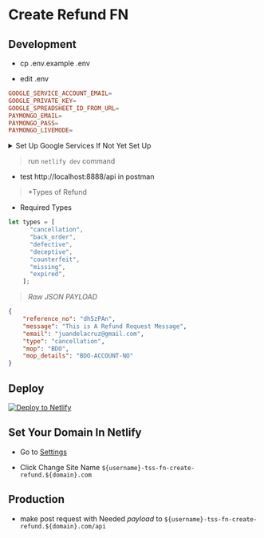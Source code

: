 # Create Refund FN

## Development

- cp .env.example .env

- edit .env

```toml
GOOGLE_SERVICE_ACCOUNT_EMAIL=
GOOGLE_PRIVATE_KEY=
GOOGLE_SPREADSHEET_ID_FROM_URL=
PAYMONGO_EMAIL=
PAYMONGO_PASS=
PAYMONGO_LIVEMODE=
```

<details>
  <summary>Set Up Google Services If Not Yet Set Up</summary>
 

> [Create New Google Project](https://console.developers.google.com/projectcreate)

![pic-selected-200630-1220-20](https://user-images.githubusercontent.com/55337687/86083241-414ecf00-bacc-11ea-83a9-f93a44e06bf0.png)


> [Enable Google Spreadsheet API](https://console.developers.google.com/apis/library/sheets.googleapis.com)

![enable-google-api](https://user-images.githubusercontent.com/55337687/86082798-3a738c80-bacb-11ea-8d8d-350b80950566.png)


> [Select Your New Created Project](https://console.cloud.google.com/projectselector2/iam-admin/serviceaccounts)

![pic-selected-200630-1228-25](https://user-images.githubusercontent.com/55337687/86083583-482a1180-bacd-11ea-95f3-4387d52b7ea3.png)

- Create New Google Service Account

![pic-selected-200630-1229-33](https://user-images.githubusercontent.com/55337687/86083658-79a2dd00-bacd-11ea-95c9-d744b5ecf829.png)

- Fill Up Service Account Details

![pic-selected-200630-1232-27](https://user-images.githubusercontent.com/55337687/86083938-241b0000-bace-11ea-8794-2d0e5e886cc1.png)

- Add Role Owner

![pic-selected-200630-1236-01](https://user-images.githubusercontent.com/55337687/86084019-59bfe900-bace-11ea-86d6-900d57ce9668.png)

> Create New Secret KEY

![pic-selected-200630-1238-12](https://user-images.githubusercontent.com/55337687/86084128-a60b2900-bace-11ea-8618-cb7c174f37f5.png)

- Select JSON

![pic-selected-200630-1239-14](https://user-images.githubusercontent.com/55337687/86084226-dc48a880-bace-11ea-915c-8169c747dece.png)

- This will Download A JSON , Open that File which Will Contain GOOGLE_PRIVATE_KEY and GOOGLE_SERVICE_ACCOUNT_EMAIL

```js
{
  "private_key": "GOOGLE_PRIVATE_KEY", // COPY THIS AND PASTE TO YOU .env file
  "client_email": "GOOGLE_SERVICE_ACCOUNT_EMAIL", // COPY AND PASTE THIS TO YOUR .env file
}
```

> Get Google Spreadsheet ID

1. Go to this link: https://docs.google.com/spreadsheets/u/0/

2.  Create A New Spreadsheet

3. Check The URL and Copy URL Segment and Paste to GOOGLE_SPREADSHEET_ID_FROM_URL

```
https://docs.google.com/spreadsheets/d/COPY-THIS-URL-SEGMENT/edit#gid=0
```

> Grant Permission to GOOGLE_SERVICE_ACCOUNT_EMAIL

- Inside Your SpreadSheet ,Click Share Button , paste your GOOGLE_SERVICE_ACCOUNT_EMAIL

![share-to-google-email](https://user-images.githubusercontent.com/55337687/86082878-6858d100-bacb-11ea-93fc-0a40f2baf692.png)

</details>


> run `netlify dev` command

- test http://localhost:8888/api in postman

> *Types of Refund

- Required Types
```js
let types = [
      "cancellation",
      "back_order",
      "defective",
      "deceptive",
      "counterfeit",
      "missing",
      "expired",
    ];
```

> *Raw JSON PAYLOAD*

```json
{
    "reference_no": "dh5zPAn",
    "message": "This is A Refund Request Message",
    "email": "juandelacruz@gmail.com",
    "type": "cancellation",
    "mop": "BDO",
    "mop_details": "BDO-ACCOUNT-NO"
}
```

## Deploy
[![Deploy to Netlify](https://www.netlify.com/img/deploy/button.svg)](https://app.netlify.com/start/deploy?repository=https://github.com/thriftshop-fn/create-refund)

## Set Your Domain In Netlify

- Go to [Settings](https://app.netlify.com/sites/tss-test/settings/general)

- Click Change Site Name `${username}-tss-fn-create-refund.${domain}.com`

## Production

- make post request with Needed *payload* to `${username}-tss-fn-create-refund.${domain}.com/api`